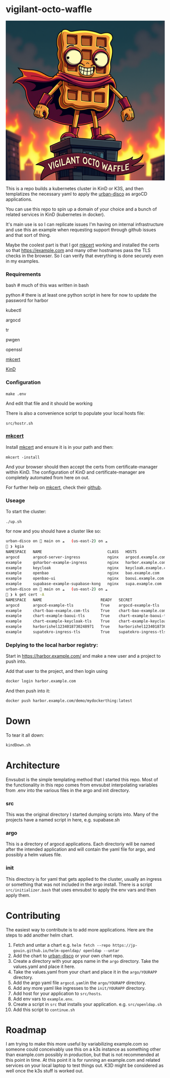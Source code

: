 # vigilant-octo-waffle
![Vigilant Octo Waffle](src/vigilantoctowaffle.png?raw=true "Title")

This is a repo builds a kubernetes cluster in KinD or K3S, and then templatizes the necessary yaml to apply the [urban-disco](https://github.com/DeployCoop/urban-disco) as argoCD applications.  

You can use this repo to spin up a domain of your choice and a bunch of related services in KinD (kubernetes in docker).

It's main use is so I can replicate issues I'm having on internal infrastructure and use this an example when requesting support through github issues and that sort of thing.

Maybe the coolest part is that I got [mkcert](https://mkcert.org) working and installed the certs so that https://example.com and many other hostnames pass the TLS checks in the browser.
So I can verify that everything is done securely even in my examples.

### Requirements

bash  # much of this was written in bash

python # there is at least one python script in here for now to update the password for harbor

kubectl

argocd

tr

pwgen

openssl

[mkcert](https://mkcert.org)

[KinD](https://kind.sigs.k8s.io)

### Configuration 

`make .env`

And edit that file and it should be working

There is also a convenience script to populate your local hosts file:

`src/hostr.sh`

### [mkcert](https://mkcert.org)

Install [mkcert](https://mkcert.org) and ensure it is in your path and then:

`mkcert -install`

And your browser should then accept the certs from certificate-manager within KinD.  The configuration of KinD and certificate-manager are completely automated from here on out.

For further help on [mkcert](https://mkcert.org), check their [github](https://github.com/Lukasa/mkcert).

### Useage

To start the cluster:

`./up.sh`

for now and you should have a cluster like so:

```bash
urban-disco on  main on ☁️   (us-east-2) on ☁️    
󰰸 ❯ kgia
NAMESPACE   NAME                             CLASS   HOSTS                  ADDRESS   PORTS     AGE
argocd      argocd-server-ingress            nginx   argocd.example.com               80, 443   4h28m
example     goharbor-example-ingress         nginx   harbor.example.com               80, 443   4h27m
example     keycloak                         nginx   keycloak.example.com             80, 443   4h28m
example     openbao                          nginx   bao.example.com                  80, 443   4h27m
example     openbao-ui                       nginx   baoui.example.com                80, 443   4h27m
example     supabase-example-supabase-kong   nginx   supa.example.com                 80, 443   4h27m
urban-disco on  main on ☁️   (us-east-2) on ☁️    
󰰸 ❯ k get cert -A
NAMESPACE   NAME                          READY   SECRET                        AGE
argocd      argocd-example-tls            True    argocd-example-tls            4h28m
example     chart-bao-example.com-tls     True    chart-bao-example.com-tls     4h27m
example     chart-example-baoui-tls       True    chart-example-baoui-tls       4h27m
example     chart-example-keycloak-tls    True    chart-example-keycloak-tls    4h28m
example     harborishel1234018730248971   True    harborishel1234018730248971   4h27m
example     supatekro-ingress-tls         True    supatekro-ingress-tls         4h27m
```

### Deplying to the local harbor registry:

Start in https://harbor.example.com/ and make a new user and a project to push into.

Add that user to the project, and then login using

```bash
docker login harbor.example.com
```

And then push into it:

```bash
docker push harbor.example.com/demo/mydockerthing:latest
```

# Down

To tear it all down:

```bash
kindDown.sh
```

# Architecture

Envsubst is the simple templating method that I started this repo.  Most of the functionality in this repo comes from envsubst interpolating variables from .env into the various files in the argo and init directory.

### src

This was the original directory I started dumping scripts into.  Many of the projects have a named script in here, e.g. supabase.sh

### argo

This is a directory of argocd applications.  Each directoriy will be named after the intended application and will contain the yaml file for argo, and possibly a helm values file.

### init

This directory is for yaml that gets applied to the cluster, usually an ingress or something that was not included in the argo install.  There is a script `src/initializer.bash` that uses envsubst to apply the env vars and then apply them.

# Contributing

The easiest way to contribute is to add more applications.  Here are the steps to add another helm chart.

1. Fetch and untar a chart e.g. `helm fetch --repo https://jp-gouin.github.io/helm-openldap/ openldap --untar`
1. Add the chart to [urban-disco](https://github.com/DeployCoop/urban-disco) or your own chart repo.
1. Create a directory with your apps name in the `argo` directory.  Take the values.yaml and place it here.
1. Take the values.yaml from your chart and place it in the `argo/YOURAPP` directory.
1. Add the argo yaml file `argocd.yaml`in the `argo/YOURAPP` directory.
1. Add any more yaml like ingresses to the `init/YOURAPP` directory.
1. Add host for your application to `src/hosts`.
1. Add env vars to `example.env`.
1. Create a script in `src` that installs your application. e.g. `src/openldap.sh`
1. Add this script to `continue.sh`

# Roadmap

I am trying to make this more useful by variabilizing example.com so someone could conceivably use this on a k3s instance as something other than example.com possibly in production, but that is not recommended at this point in time.  At this point it is for running an example.com and related services on your local laptop to test things out.  K3D might be considered as well once the k3s stuff is worked out.
